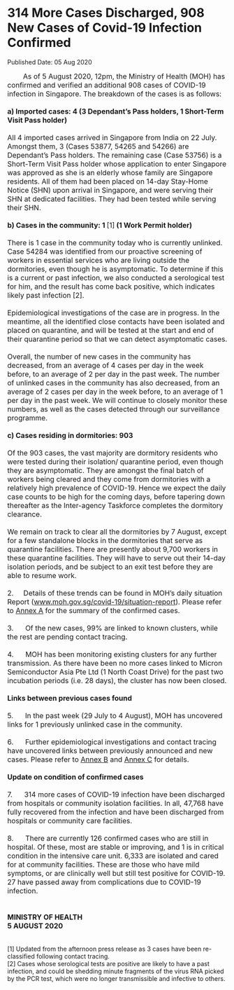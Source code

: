 <html>
    <meta http-equiv="Content-Type" content="text/html; charset=utf-8"/>
    <meta charset="utf-8"/>
    <title>314 More Cases Discharged, 908 New Cases of Covid-19 Infection Confirmed</title>
    <body><h1>314 More Cases Discharged, 908 New Cases of Covid-19 Infection Confirmed</h1>
    <p>Published Date: 05 Aug 2020</p> <span style="font-size: 16px;">&nbsp; &nbsp; &nbsp; &nbsp;&nbsp;As of 5 August 2020, 12pm, the Ministry of Health (MOH) has confirmed and verified an additional 908 cases of COVID-19 infection in Singapore. The breakdown of the cases is as follows:<br><br><strong>a) Imported cases: 4 (3 Dependant’s Pass holders, 1 Short-Term Visit Pass holder)</strong><br><br>All 4 imported cases arrived in Singapore from India on 22 July. Amongst them, 3 (Cases 53877, 54265 and 54266) are Dependant’s Pass holders. The remaining case (Case 53756) is a Short-Term Visit Pass holder whose application to enter Singapore was approved as she is an elderly whose family are Singapore residents. All of them had been placed on 14-day Stay-Home Notice (SHN) upon arrival in Singapore, and were serving their SHN at dedicated facilities. They had been tested while serving their SHN.<br><br><strong>b) Cases in the community: 1 </strong>[1]<strong> (1 Work Permit holder)</strong><br><br>There is 1 case in the community today who is currently unlinked. Case 54284 was identified from our proactive screening of workers in essential services who are living outside the dormitories, even though he is asymptomatic. To determine if this is a current or past infection, we also conducted a serological test for him, and the result has come back positive, which indicates likely past infection [2].<br><br>Epidemiological investigations of the case are in progress. In the meantime, all the identified close contacts have been isolated and placed on quarantine, and will be tested at the start and end of their quarantine period so that we can detect asymptomatic cases.<br><br>Overall, the number of new cases in the community has decreased, from an average of 4 cases per day in the week before, to an average of 2 per day in the past week. The number of unlinked cases in the community has also decreased, from an average of 2 cases per day in the week before, to an average of 1 per day in the past week. We will continue to closely monitor these numbers, as well as the cases detected through our surveillance programme.<br><br><strong>c) Cases residing in dormitories: 903</strong><br><br>Of the 903 cases, the vast majority are dormitory residents who were tested during their isolation/ quarantine period, even though they are asymptomatic. They are amongst the final batch of workers being cleared and they come from dormitories with a relatively high prevalence of COVID-19. Hence we expect the daily case counts to be high for the coming days, before tapering down thereafter as the Inter-agency Taskforce completes the dormitory clearance.<br><br>We remain on track to clear all the dormitories by 7 August, except for a few standalone blocks in the dormitories that serve as quarantine facilities. There are presently about 9,700 workers in these quarantine facilities. They will have to serve out their 14-day isolation periods, and be subject to an exit test before they are able to resume work.<br><br>2.&nbsp; &nbsp; &nbsp;Details of these trends can be found in MOH’s daily situation Report (<a href="http://www.moh.gov.sg/covid-19/situation-report" title="" class="" target="">www.moh.gov.sg/covid-19/situation-report</a>). Please refer to <span style="text-decoration: underline;"><a href="/docs/librariesprovider5/pressroom/press-releases/annex-a2b223101c6e84f6ea50707fb849fa3c4.pdf?sfvrsn=a94f5ab0_2" title="Annex A">Annex A</a></span> for the summary of the confirmed cases.&nbsp;<br><br>3.&nbsp; &nbsp; &nbsp;&nbsp;Of the new cases, 99% are linked to known clusters, while the rest are pending contact tracing.&nbsp;<br><br>4.&nbsp; &nbsp; &nbsp; MOH has been monitoring existing clusters for any further transmission. As there have been no more cases linked to Micron Semiconductor Asia Pte Ltd (1 North Coast Drive) for the past two incubation periods (i.e. 28 days), the cluster has now been closed.<br><br><strong>Links between previous cases found<br></strong><br>5.&nbsp; &nbsp; &nbsp;&nbsp;In the past week (29 July to 4 August), MOH has uncovered links for 1 previously unlinked case in the community.&nbsp;<br><br>6.&nbsp; &nbsp; &nbsp;&nbsp;Further epidemiological investigations and contact tracing have uncovered links between previously announced and new cases. Please refer to <a href="/docs/librariesprovider5/pressroom/press-releases/annex-bd600770ef00044d68f06a4def0579b22.pdf?sfvrsn=dddf47f5_0" title="Annex B"><span style="text-decoration: underline;">Annex B</span></a>&nbsp;and <a href="/docs/librariesprovider5/pressroom/press-releases/annex-c3bfb754c2c3d4f468bc26924d2f24473.pdf?sfvrsn=30f2ca51_0" title="Annex C"><span style="text-decoration: underline;">Annex C</span></a>&nbsp;for details.&nbsp;<br><br><strong>Update on condition of confirmed cases</strong><br><br>7.&nbsp; &nbsp; &nbsp;&nbsp;314 more cases of COVID-19 infection have been discharged from hospitals or community isolation facilities. In all, 47,768 have fully recovered from the infection and have been discharged from hospitals or community care facilities.&nbsp;<br><br>8.&nbsp; &nbsp; &nbsp;&nbsp;There are currently 126 confirmed cases who are still in hospital. Of these, most are stable or improving, and 1 is in critical condition in the intensive care unit. 6,333 are isolated and cared for at community facilities. These are those who have mild symptoms, or are clinically well but still test positive for COVID-19. 27 have passed away from complications due to COVID-19 infection.&nbsp;<br><br><br><strong>MINISTRY OF HEALTH<br>5 AUGUST 2020<br></strong></span><div><span style="font-size: 16px;"><br></span><p><span style="font-size: 14px;">[1] Updated from the afternoon press release as 3 cases have been re-classified following contact tracing.<br>[2] Cases whose serological tests are positive are likely to have a past infection, and could be shedding minute fragments of the virus RNA picked by the PCR test, which were no longer transmissible and infective to others.</span></p><span style="font-size: 16px;"><br></span></div></body>
</html>
